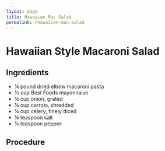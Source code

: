 ```yaml
---
layout: page
title: Hawaiian Mac Salad 
permalink: /hawaiian-mac-salad
---
```


# Hawaiian Style Macaroni Salad

## Ingredients

* ¼ pound dried elbow macaroni pasta
* ½ cup Best Foods mayonnaise
* ¼ cup onion, grated
* ¼ cup carrots, shredded
* ¼ cup celery, finely diced
* ¼ teaspoon salt
* ¼ teaspoon pepper

## Procedure 